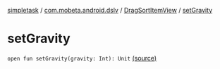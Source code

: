 [simpletask](../../index.md) / [com.mobeta.android.dslv](../index.md) / [DragSortItemView](index.md) / [setGravity](.)

# setGravity

`open fun setGravity(gravity: Int): Unit` [(source)](https://github.com/mpcjanssen/simpletask-android/blob/master/src/main/java/com/mobeta/android/dslv/DragSortItemView.java#L39)